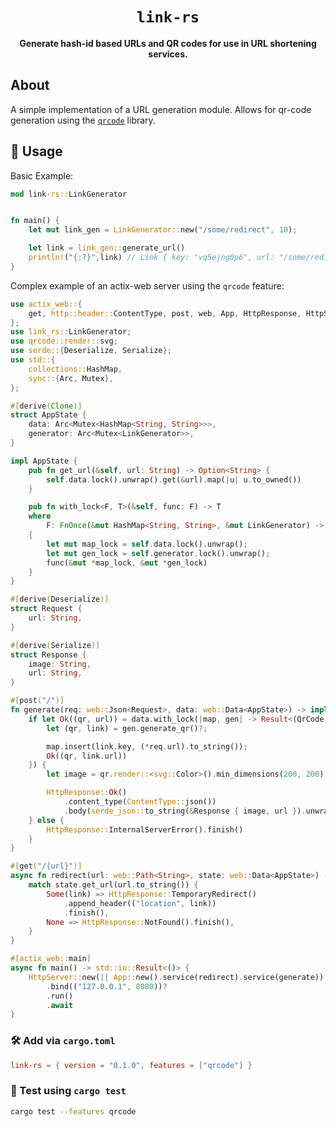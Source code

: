 <div align="center">

  <h1><code>link-rs</code></h1>

  <strong>Generate hash-id based URLs and QR codes for use in URL shortening services.</strong>

</div>

## About

A simple implementation of a URL generation module. Allows for qr-code generation using the [`qrcode`](https://crates.io/crates/qrcode) library.

## 🔋 Usage

Basic Example:

```rs
mod link-rs::LinkGenerator


fn main() {
    let mut link_gen = LinkGenerator::new("/some/redirect", 10);

    let link = link_gen::generate_url()
    println!("{:?}",link) // Link { key: "vq5ejng0p6", url: "/some/redirect/vq5ejng0p6" }
}

```

Complex example of an actix-web server using the `qrcode` feature:
```rust
use actix_web::{
    get, http::header::ContentType, post, web, App, HttpResponse, HttpServer, Responder,
};
use link_rs::LinkGenerator;
use qrcode::render::svg;
use serde::{Deserialize, Serialize};
use std::{
    collections::HashMap,
    sync::{Arc, Mutex},
};

#[derive(Clone)]
struct AppState {
    data: Arc<Mutex<HashMap<String, String>>>,
    generator: Arc<Mutex<LinkGenerator>>,
}

impl AppState {
    pub fn get_url(&self, url: String) -> Option<String> {
        self.data.lock().unwrap().get(&url).map(|u| u.to_owned())
    }

    pub fn with_lock<F, T>(&self, func: F) -> T
    where
        F: FnOnce(&mut HashMap<String, String>, &mut LinkGenerator) -> T,
    {
        let mut map_lock = self.data.lock().unwrap();
        let mut gen_lock = self.generator.lock().unwrap();
        func(&mut *map_lock, &mut *gen_lock)
    }
}

#[derive(Deserialize)]
struct Request {
    url: String,
}

#[derive(Serialize)]
struct Response {
    image: String,
    url: String,
}

#[post("/")]
fn generate(req: web::Json<Request>, data: web::Data<AppState>) -> impl Responder {
    if let Ok((qr, url)) = data.with_lock(|map, gen| -> Result<(QrCode, String), QrError> {
        let (qr, link) = gen.generate_qr()?;

        map.insert(link.key, (*req.url).to_string());
        Ok((qr, link.url))
    }) {
        let image = qr.render::<svg::Color>().min_dimensions(200, 200).build();

        HttpResponse::Ok()
            .content_type(ContentType::json())
            .body(serde_json::to_string(&Response { image, url }).unwrap())
    } else {
        HttpResponse::InternalServerError().finish()
    }
}

#[get("/{url}")]
async fn redirect(url: web::Path<String>, state: web::Data<AppState>) -> impl Responder {
    match state.get_url(url.to_string()) {
        Some(link) => HttpResponse::TemporaryRedirect()
            .append_header(("location", link))
            .finish(),
        None => HttpResponse::NotFound().finish(),
    }
}

#[actix_web::main]
async fn main() -> std::io::Result<()> {
    HttpServer::new(|| App::new().service(redirect).service(generate))
        .bind(("127.0.0.1", 8080))?
        .run()
        .await
}

```

### 🛠️ Add via `cargo.toml`

```toml
link-rs = { version = "0.1.0", features = ["qrcode"] }
```

### 🔬 Test using `cargo test`

```sh
cargo test --features qrcode
```
